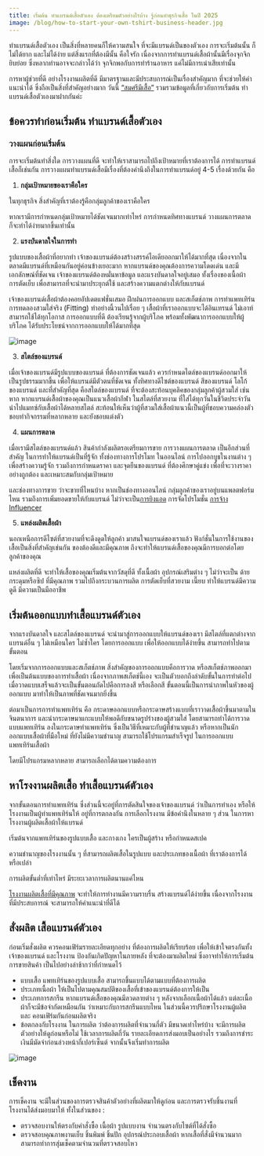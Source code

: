 ```yaml
---
title: เริ่มต้น ทำแบรนด์เสื้อตัวเอง ต้องเตรียมตัวอย่างไรบ้าง รู้ก่อนทำธุรกิจเสื้อ ในปี 2025
image: /blog/how-to-start-your-own-tshirt-business-header.jpg
---
```


ทำแบรนด์เสื้อตัวเอง เป็นสิ่งที่หลายคนก็ให้ความสนใจ ที่จะมีแบรนด์เป็นของตัวเอง การจะเริ่มต้นนั้น ก็ไม่ได้ยาก และไม่ได้ง่าย แต่สิ่งแรกที่ต้องมีนั้น คือใจรัก เนื่องจากการทำแบรนด์เสื้อผ้านั้นมีเรื่องจุกจิกยิบย่อย ซึ่งหลากท่านอาจจะกล่าวได้ว่า จุกจิกพอกับการทำร้านอาหาร แค่ไม่มีการเน่าเสียเท่านั้น

การหาผู้ช่วยที่ดี อย่างโรงงานผลิตที่ดี มีมาตรฐานและมีประสบการณ์เป็นเรื่องสำคัญมาก ที่จะช่วยให้คำแนะนำได้ ซึ่งถือเป็นสิ่งที่สำคัญอย่างมาก วันนี้ [“สมศรีมีเสื้อ”](/) รวมรวมข้อมูลที่เกี่ยวกับการเริ่มต้น ทำแบรนด์เสื้อตัวเองมาฝากกันค่ะ

## ข้อควรทำก่อนเริ่มต้น ทำแบรนด์เสื้อตัวเอง

### วางแผนก่อนเริ่มต้น

การจะเริ่มต้นทำสิ่งใด การวางแผนที่ดี จะทำให้เราสามารถไปถึงเป้าหมายที่เราต้องการได้ การทำแบรนด์เสื้อก็เช่นกัน การวางแผนทำแบรนด์เสื้อมีเรื่องที่ต้องคำนึงถึงในการทำแบรนด์อยู่ 4-5 เรื่องด้วยกัน คือ

1. **กลุ่มเป้าหมายของเราคือใคร**

ในทุกธุรกิจ สิ่งสำคัญที่เราต้องรู้คือกลุ่มลูกค้าของเราคือใคร

หากเรามีการกำหนดกลุ่มเป้าหมายได้ชัดเจนมากเท่าไหร่ การกำหนดทิศทางแบรนด์ วางแผนการตลาด ก็จะทำได้ง่ายมากขึ้นเท่านั้น

2. **แรงบันดาลใจในการทำ**

รูปแบบของเสื้อผ้าที่อยากทำ เจ้าของแบรนด์ต้องสร้างสรรค์ไอเดียออกมาให้ได้มากที่สุด เนื่องจากในตลาดมีแบรนด์ที่เหมือนกันอยู่ค่อนข้างเยอะมาก หากแบรนด์ของคุณต้องการความโดดเด่น และมีเอกลักษณ์ที่ชัดเจน เจ้าของแบรนด์ต้องหมั่นหาข้อมูล และแรงบันดาลใจอยู่เสมอ ทั้งเรื่องของเนื้อผ้า การตัดเย็บ เพื่อสามารถที่จะนำมาประยุกต์ใช้ และสร้างความแตกต่างให้กับแบรนด์

เจ้าของแบรนด์เสื้อผ้าต้องคอยอัปเดตแฟชั่นเสมอ ฝึกฝนการออกแบบ และสเก็ตช์ภาพ การทำแพทเทิร์น การทดลองสวมใส่จริง (Fitting) ทำอย่างนี้วนไปเรื่อย ๆ เสื้อผ้าที่เราออกแบบจะได้อินเทรนด์ ไม่เอาท์ สามารถใช้ได้ทุกโอกาส การออกแบบที่ดี ต้องเรียนรู้จากผู้บริโภค พร้อมทั้งพัฒนาการออกแบบให้ผู้บริโภค ได้รับประโยชน์จากการออกแบบให้ได้มากที่สุด

![image](/blog/how-to-start-your-own-tshirt-business-1.jpg)
 
3. **สไตล์ของแบรนด์**

เมื่อเจ้าของแบรนด์มีรูปแบบของแบรนด์ ที่ต้องการชัดเจนแล้ว ควรกำหนดไตล์ของแบรนด์ออกมาให้เป็นรูปธรรมมากขึ้น เพื่อให้แบรนด์มีตัวตนที่ชัดเจน ทั้งทิศทางดีไซต์ของแบรนด์ สีของแบรนด์ โลโก้ของแบรนด์ และที่สำคัญที่สุด คือสไตล์ของแบรนด์ ที่จะต้องสะท้อนบุคลิคของกลุ่มลูกค้าผู้สวมใส่ เช่น หาก หากแบรนด์เสื้อผ้าของคุณเป็นแนวเสื้อผ้ากีฬา ในสไตล์ที่สวยงาม ที่ใส่ได้ทุกวันในชีวิตประจำวัน นำไปแมทซ์กับเสื้อผ้าได้หลายสไตล์ สะท้อนให้เห็นว่าผู้ที่สวมใส่เสื้อผ้าแนวนี้เป็นผู้ที่ชอบความคล่องตัว ชอบทำกิจกรรมที่หลากหลาย และยังชอบแต่งตัว

4. **แผนการตลาด**

เมื่อเรามีสไตล์ของแบรนด์แล้ว สินค้ากำลังผลิตรอเตรียมการขาย การวางแผนการตลาด เป็นอีกส่วนที่สำคัญ ในการทำให้แบรนด์เป็นที่รู้จัก ทั้งช่องทางการโปรโมท ในออนไลน์ การไปออกบูธในงานต่าง ๆ เพื่อสร้างความรู้จัก รวมถึงการกำหนดราคา และจุดยืนของแบรนด์ ที่ต้องศึกษาคู่แข่ง เพื่อที่จะวางราคาอย่างถูกต้อง และเหมาะสมกับกลุ่มเป้าหมาย

และช่องทางการขาย ว่าจะขายที่ไหนบ้าง หากเป็นช่องทางออนไลน์ กลุ่มลูกค้าของเราอยู่บนแพลตฟอร์มไหน รวมถึงการเพิ่มยอดขายให้กับแบรนด์ ไม่ว่าจะเป็น[การยิงแอด](https://converzilla.co/) การจัดโปรโมชั่น [การจ้าง Influencer](/t-shirt-factory)
 
5. **แหล่งผลิตเสื้อผ้า**

นอกเหนือการดีไซต์ที่สวยงามที่จะดึงดูดให้ลูกค้า มาสนใจแบรนด์ของเราแล้ว ฟังก์ชั่นในการใช้งานของเสื้อเป็นสิ่งที่สำคัญเช่นกัน ของต้องดีและมีคุณภาพ ถึงจะทำให้แบรนด์เสื้อของคุณมีการบอกต่อโดยลูกค้าของคุณ

แหล่งผลิตที่ดี จะทำให้เสื้อของคุณเริ่มต้นจากวัสดุที่ดี ทั้งเนื้อผ้า อุปกรณ์เสริมต่าง ๆ ไม่ว่าจะเป็น ด้าย กระดุมหรือซิป ที่มีคุณภาพ รวมไปถึงกระบวนการผลิต การตัดเย็บที่สวยงาม เนี๊ยบ ทำให้แบรนด์มีความดูดี มีความเป็นมืออาชีพ

## เริ่มต้นออกแบบทำเสื้อแบรนด์ตัวเอง

จากแรงบันดาลใจ และสไตล์ของแบรนด์ จะนำมาสู่การออกแบบให้แบรนด์ของเรา มีสไตล์ที่แตกต่างจากแบรนด์อื่น ๆ ไม่เหมือนใคร ไม่ซ้ำใคร โดยการออกแบบ เพื่อให้ออกแบบได้ง่ายขึ้น สามารถทำไปตามขั้นตอน

โดยเริ่มจากการออกแบบและสเก็ตช์ภาพ สิ่งสำคัญของการออกแบบคือการวาด หรือสเก็ตช์ภาพออกมาเพื่อเป็นต้นแบบของการทำเสื้อผ้า เนื่องจากภาพสเก็ตช์นี้เอง จะเป็นตัวบอกถึงลำดับขั้นในการทำต่อไปเมื่อวาดแบบเสร็จแล้วจะเป็นขั้นตอนถัดไปคือการลงสี หรือเลือกสี ขั้นตอนนี้เป็นการนำภาพในหัวของผู้ออกแบบ มาทำให้เป็นภาพที่ชัดเจนมากยิ่งขึ้น

ต่อมาเป็นการการทำแพทเทิร์น คือ กระดาษออกแบบหรือกระดาษสร้างแบบที่เราวาดเสื้อผ้าขึ้นมาตามในจินตนาการ และนำกระดาษมาแกะแบบให้พอดีกับขนาดรูปร่างของผู้สวมใส่ โดยสามารถทำได้การวาดแบบแพทเทิร์น ลงในกระดาษทำแพทเทิร์น ซึ่งเป็นวิธีที่เหมาะกับผู้ที่ชำนาญแล้ว หรือหากเป็นนักออกแบบเสื้อผ้าที่มือใหม่ ที่ยังไม่มีความชำนาญ สามารถใช้โปรแกรมสำเร็จรูป ในการออกแบบแพทเทิร์นเสื้อผ้า

โดยมีโปรแกรมหลากหลาย สามารถเลือกได้ตามความต้องการ

## หาโรงงานผลิตเสื้อ ทำเสื้อแบรนด์ตัวเอง

จากขั้นตอนการทำแพทเทิร์น ซึ่งส่วนนี้จะอยู่ที่การตัดสินใจของเจ้าของแบรนด์ ว่าเป็นการทำเอง หรือให้โรงงานเป็นผู้ทำแพทเทิร์นให้ อยู่ที่การตกลงกัน การเลือกโรงงาน มีข้อคำนึงในหลาย ๆ ส่วน ในการหาโรงงานผู้ผลิตเสื้อผ้าให้แบรนด์

เริ่มต้นจากแพทเทิร์นของรูปแบบเสื้อ และกางเกง ใครเป็นผู้สร้าง หรือกำหนดสเปค

ความชำนาญของโรงงานนั้น ๆ ที่สามารถผลิตเสื้อในรูปแบบ และประเภทของเนื้อผ้า ที่เราต้องการได้หรือเปล่า

การผลิตขั้นต่ำที่เท่าไหร่ มีระยะเวลาการผลิตนานแค่ไหน

[โรงงานผลิตเสื้อที่มีคุณภาพ](/t-shirt-factory) จะทำให้การทำงานมีความราบรื่น สร้างแบรนด์ได้ง่ายขึ้น เนื่องจากโรงงานที่มีประสบการณ์ จะสามารถให้คำแนะนำที่ดีได้

## สั่งผลิต เสื้อแบรนด์ตัวเอง

ก่อนเริ่มสั่งผลิต ควรคอนเฟิร์มรายละเอียดทุกอย่าง ที่ต้องการผลิตให้เรียบร้อย เพื่อให้เข้าใจตรงกันทั้งเจ้าของแบรนด์ และโรงงาน ป้องกันเกิดปัญหาในภายหลัง ที่จะต้องมาผลิตใหม่ ซึ่งอาจทำให้การเริ่มต้นการขายสินค้า เป็นไปอย่างล่าช้ากว่าที่กำหนดไว้

- แบบเสื้อ แพทเทิร์นของรูปแบบเสื้อ สามารถขึ้นแบบได้ตามแบบที่ต้องการผลิต
- ประเภทเนื้อผ้า ให้เป็นไปตามคุณสมบัติของเสื้อที่เข้าของแบรนด์ต้องการให้เป็น
- ประเภทการสกรีน หากแบรนด์เสื้อของคุณมีลวดลายต่าง ๆ หลังจากเลือกเนื้อผ้าได้แล้ว แต่ละเนื้อผ้าก็จะมีข้อจำกัดเหมือนกัน ว่าเหมาะกับการสกรีนแบบไหน ในส่วนนี้ควรปรึกษาโรงงานผู้ผลิตและ คอนเฟิร์มกันก่อนผลิตจริง
- ข้อตกลงกับโรงงาน ในการผลิต ว่าต้องการผลิตที่จำนวนกี่ตัว มีขนาดเท่าไหร่บ้าง จะมีการผลิตตัวอย่างให้ดูก่อนหรือไม่ ใช้เวลาการผลิตกี่วัน รายละเอียดการส่งมอบเป็นอย่างไร รวมถึงการชำระเงินมีมัดจำก่อนล่วงหน้ากี่เปอร์เซ็นต์ จากนั้นจึงเริ่มทำการผลิต

![image](/blog/how-to-start-your-own-tshirt-business-2.jpg)

## เช็คงาน

การเช็คงาน จะมีในส่วนของการตรวจสินค้าตัวอย่างที่ผลิตมาให้ดูก่อน และการตรวจรับชิ้นงานที่โรงงานได้ส่งมอบมาให้ ทั้งในส่วนของ : 

- ตรวจสอบงานให้ตรงกับคำสั่งซื้อ เนื้อผ้า รูปแบบงาน จำนวนตรงกับไซต์ที่ได้สั่งซื้อ
- ตรวจสอบคุณภาพงานเย็บ ชิ้นพิมพ์ ชิ้นปัก อุปกรณ์ประกอบเสื้อผ้า หากเสื้อที่สั่งมีจำนวนมาก สามารถทำการสุ่มเช็คตามจำนวนที่ตรวจสอบไหว